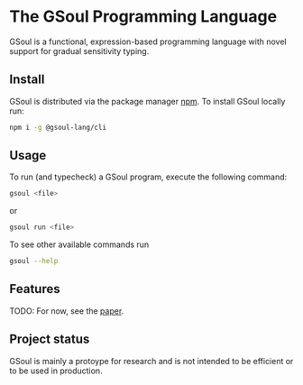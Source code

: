 # The GSoul Programming Language

GSoul is a functional, expression-based programming language with novel support for gradual sensitivity typing.

## Install

GSoul is distributed via the package manager [npm](https://www.npmjs.com/package/npm). To install GSoul locally run:

```bash
npm i -g @gsoul-lang/cli
```

## Usage

To run (and typecheck) a GSoul program, execute the following command:

```bash
gsoul <file>
```

or

```bash
gsoul run <file>
```

To see other available commands run

```bash
gsoul --help
```

## Features

TODO: For now, see the [paper](https://arxiv.org/abs/2308.02018).

## Project status

GSoul is mainly a protoype for research and is not intended to be efficient or to be used in production.
